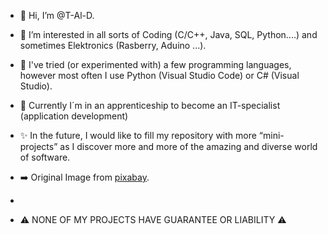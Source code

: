 - 👋 Hi, I’m @T-Al-D.
- 👀 I’m interested in all sorts of Coding (C/C++, Java, SQL, Python....) and sometimes Elektronics (Rasberry, Aduino ...).
- 🌱 I've tried (or experimented with) a few programming languages, however most often I use Python (Visual Studio Code) or C# (Visual Studio).
- :blue_book: Currently I´m in an apprenticeship to become an IT-specialist (application development)
- ✨ In the future, I would like to fill my repository with more “mini-projects” as I discover more and more of the amazing and diverse world of software.

- :arrow_right: Original Image from [pixabay](https://pixabay.com/illustrations/futuristic-brain-cyborg-technology-8789975/).
- 
- ⚠️ NONE OF MY PROJECTS HAVE GUARANTEE OR LIABILITY ⚠️ 
<!---
T-Al-D/T-Al-D is a ✨ special ✨ repository because its `README.md` (this file) appears on your GitHub profile.
You can click the Preview link to take a look at your changes.
--->
